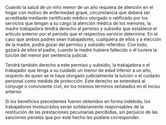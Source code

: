 Cuando la salud de un niño menor de un año requiera de atención en el hogar con motivo de enfermedad grave, circunstancia que deberá ser acreditada mediante certificado médico otorgado o ratificado por los servicios que tengan a su cargo la atención médica de los menores, la madre trabajadora tendrá derecho al permiso y subsidio que establece el artículo anterior por el período que el respectivo servicio determine. En el caso que ambos padres sean trabajadores, cualquiera de ellos y a elección de la madre, podrá gozar del permiso y subsidio referidos. Con todo, gozará de ellos el padre, cuando la madre hubiere fallecido o él tuviere la tuición del menor por sentencia judicial.

Tendrá también derecho a este permiso y subsidio, la trabajadora o el trabajador que tenga a su cuidado un menor de edad inferior a un año, respecto de quien se le haya otorgado judicialmente la tuición o el cuidado personal como medida de protección. Este derecho se extenderá al cónyuge o conviviente civil, en los mismos términos señalados en el inciso anterior.

Si los beneficios precedentes fueren obtenidos en forma indebida, los trabajadores involucrados serán solidariamente responsables de la restitución de las prestaciones pecuniarias percibidas, sin perjuicio de las sanciones penales que por este hecho les pudiere corresponder.